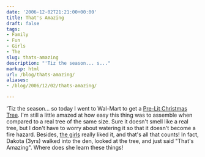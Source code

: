 ```yaml
---
date: '2006-12-02T21:21:00+00:00'
title: That's Amazing
draft: false
tags:
- Family
- Fun
- Girls
- The
slug: thats-amazing
description: "'Tiz the season... s..."
markup: html
url: /blog/thats-amazing/
aliases:
- /blog/2006/12/02/thats-amazing/

---
```


'Tiz the season... so today I went to Wal-Mart to get a <a href="http://www.walmart.com/catalog/product.do?product_id=3162815">Pre-Lit Christmas Tree</a>.  I'm still a little amazed at how easy this thing was to assemble when compared to a real tree of the same size.  Sure it doesn't smell like a real tree, but I don't have to worry about watering it so that it doesn't become a fire hazard.  Besides, <a href="http://thegirls.bradmontgomery.net/">the girls</a> really liked it, and that's all that counts!  In fact, Dakota (3yrs) walked into the den, looked at the tree, and just said "That's Amazing". Where does she learn these things!<div class="blogger-post-footer"><img width='1' height='1' src='https://blogger.googleusercontent.com/tracker/4123748873183487963-349748731139717256?l=bradmontgomery.blogspot.com' alt='' /></div>